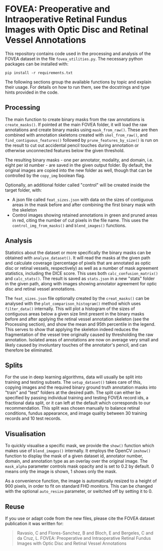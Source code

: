 # FOVEA: Preoperative and Intraoperative Retinal Fundus Images with Optic Disc and Retinal Vessel Annotations

This repository contains code used in the processing and analysis of the FOVEA dataset in the file ``fovea_utilities.py``. The necessary python packages can be installed with:

``pip install -r requirements.txt``

The following sections group the available functions by topic and explain their usage. For details on how to run them, see the docstrings and type hints provided in the code.


## Processing

The main function to create binary masks from the raw annotations is ``create_masks()``. If pointed at the main FOVEA folder, it will load the raw annotations and create binary masks using ``mask_from_raw()``. These are then combined with annotation skeletons created with ``skel_from_raw()``, and ``find_contiguous_features()`` followed by ``prune_features_by_size()`` is run on the result to cut out accidental pencil touches during annotation or otherwise unconnected features below the given threshold.

The resulting binary masks - one per annotator, modality, and domain, i.e. eight per id number - are saved in the given output folder. By default, the original images are copied into the new folder as well, though that can be controlled by the ``copy_img`` boolean flag.

Optionally, an additional folder called "control" will be created inside the target folder, with:
* A json file called ``feat_sizes.json`` with data on the sizes of contiguous areas in the mask before and after combining the first binary mask with the skeleton
* Control images showing retained annotations in green and pruned areas in red, citing the number of cut pixels in the file name. This uses the ``control_img_from_masks()`` and ``blend_images()`` functions.


## Analysis

Statistics about the dataset or more specifically the binary masks can be obtained with ``analyse_dataset()``. It will read the masks at the given path and calculate coverage (percentage of pixels that are annotated as optic disc or retinal vessels, respectively) as well as a number of mask agreement statistics, including the DICE score. This uses both ``calc_confusion_matrix()`` and ``calc_stats()``. The result is saved as ``stats.json`` in a new "stats" folder in the given path, along with images showing annotator agreement for optic disc and retinal vessel annotations.

The ``feat_sizes.json`` file optionally created by the ``creat_masks()`` can be analysed with the ``plot_comparison_histogram()`` method which uses ``filter_data()`` internally. This will plot a histogram of the sizes of contiguous areas below a given size limit present in the binary masks before and after applying the retinal vessel annotation skeleton (see the Processing section), and show the mean and 95th percentile in the legend. This serves to show that applying the skeleton indeed reduces the fragmentation of the vessel tree originally caused by thresholding the raw annotation. Isolated areas of annotations are now on average very small and likely caused by involuntary touches of the annotator's pencil, and can therefore be eliminated.


## Splits

For the use in deep learning algorithms, data will usually be split into training and testing subsets. The ``setup_dataset()`` takes care of this, copying images and the required binary ground truth annotation masks into "train" and "test" folders at the desired path. The split can either be specified by passing individual training and testing FOVEA record ids, a fractional data split, or it can left at the default which corresponds to our recommendation. This split was chosen manually to balance retinal conditions, fundus appearance, and image quality between 30 training records and 10 test records.


## Visualisation

To quickly visualise a specific mask, we provide the ``show()`` function which makes use of ``blend_images()`` internally. It employs the OpenCV ``imshow()`` function to display the mask of a given dataset id, annotator number, domain, and annotation type as an overlay over the original image. The ``mask_alpha`` parameter controls mask opacity and is set to 0.2 by default. 0 means only the image is shown, 1 shows only the mask.

As a convenience function, the image is automatically resized to a height of 900 pixels, in order to fit on standard FHD monitors. This can be changed with the optional ``auto_resize`` parameter, or switched off by setting it to 0.


## Reuse

If you use or adapt code from the new files, please cite the FOVEA dataset publication it was written for:

> Ravasio, C and Flores-Sanchez, B and Bloch, E and Bergeles, C and da Cruz, L.
FOVEA: Preoperative and Intraoperative Retinal Fundus Images with Optic Disc and Retinal Vessel Annotations